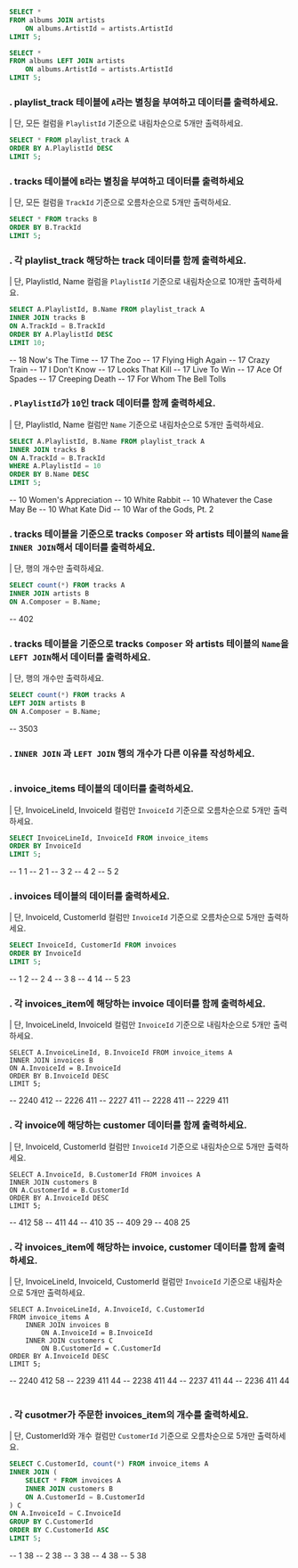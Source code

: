 ```sql
SELECT * 
FROM albums JOIN artists 
    ON albums.ArtistId = artists.ArtistId
LIMIT 5;

SELECT * 
FROM albums LEFT JOIN artists 
    ON albums.ArtistId = artists.ArtistId
LIMIT 5;
```

### . playlist_track 테이블에 `A`라는 별칭을 부여하고 데이터를 출력하세요.
| 단, 모든 컬럼을 `PlaylistId` 기준으로 내림차순으로 5개만 출력하세요.

```sql
SELECT * FROM playlist_track A
ORDER BY A.PlaylistId DESC
LIMIT 5;
```

### . tracks 테이블에 `B`라는 별칭을 부여하고 데이터를 출력하세요
| 단, 모든 컬럼을 `TrackId` 기준으로 오름차순으로 5개만 출력하세요.
```sql
SELECT * FROM tracks B
ORDER BY B.TrackId
LIMIT 5;
```

### . 각 playlist_track 해당하는 track 데이터를 함께 출력하세요.
| 단, PlaylistId, Name 컬럼을 `PlaylistId` 기준으로 내림차순으로 10개만 출력하세요. 
```sql
SELECT A.PlaylistId, B.Name FROM playlist_track A
INNER JOIN tracks B
ON A.TrackId = B.TrackId
ORDER BY A.PlaylistId DESC
LIMIT 10;
```
-- 18	Now's The Time
-- 17	The Zoo
-- 17	Flying High Again
-- 17	Crazy Train
-- 17	I Don't Know
-- 17	Looks That Kill
-- 17	Live To Win
-- 17	Ace Of Spades
-- 17	Creeping Death
-- 17	For Whom The Bell Tolls
​
### . `PlaylistId`가 `10`인 track 데이터를 함께 출력하세요. 
| 단, PlaylistId, Name 컬럼만 `Name` 기준으로 내림차순으로 5개만 출력하세요.
```sql
SELECT A.PlaylistId, B.Name FROM playlist_track A
INNER JOIN tracks B
ON A.TrackId = B.TrackId
WHERE A.PlaylistId = 10
ORDER BY B.Name DESC
LIMIT 5;
```
-- 10	Women's Appreciation
-- 10	White Rabbit
-- 10	Whatever the Case May Be
-- 10	What Kate Did
-- 10	War of the Gods, Pt. 2
​
### . tracks 테이블을 기준으로 tracks `Composer` 와 artists 테이블의 `Name`을 `INNER JOIN`해서 데이터를 출력하세요.
| 단, 행의 개수만 출력하세요.
```sql
SELECT count(*) FROM tracks A
INNER JOIN artists B
ON A.Composer = B.Name;
```
-- 402
​
### . tracks 테이블을 기준으로 tracks `Composer` 와 artists 테이블의 `Name`을 `LEFT JOIN`해서 데이터를 출력하세요.
| 단, 행의 개수만 출력하세요.
```sql
SELECT count(*) FROM tracks A
LEFT JOIN artists B
ON A.Composer = B.Name;
```
-- 3503
​
### . `INNER JOIN` 과 `LEFT JOIN` 행의 개수가 다른 이유를 작성하세요.
```plain
```

### . invoice_items 테이블의 데이터를 출력하세요.
| 단, InvoiceLineId, InvoiceId 컬럼만 `InvoiceId` 기준으로 오름차순으로 5개만 출력하세요.
```sql
SELECT InvoiceLineId, InvoiceId FROM invoice_items
ORDER BY InvoiceId 
LIMIT 5;
```
-- 1	1
-- 2	1
-- 3	2
-- 4	2
-- 5	2
​
### . invoices 테이블의 데이터를 출력하세요.
| 단, InvoiceId, CustomerId 컬럼만 `InvoiceId` 기준으로 오름차순으로 5개만 출력하세요.
```sql
SELECT InvoiceId, CustomerId FROM invoices
ORDER BY InvoiceId 
LIMIT 5;
```
-- 1	2
-- 2	4
-- 3	8
-- 4	14
-- 5	23
​
### . 각 invoices_item에 해당하는 invoice 데이터를 함께 출력하세요.
| 단, InvoiceLineId, InvoiceId 컬럼만 `InvoiceId` 기준으로 내림차순으로 5개만 출력하세요.
```
SELECT A.InvoiceLineId, B.InvoiceId FROM invoice_items A
INNER JOIN invoices B
ON A.InvoiceId = B.InvoiceId
ORDER BY B.InvoiceId DESC
LIMIT 5;
```
-- 2240	412
-- 2226	411
-- 2227	411
-- 2228	411
-- 2229	411
​
​
### . 각 invoice에 해당하는 customer 데이터를 함께 출력하세요.
| 단, InvoiceId, CustomerId 컬럼만 `InvoiceId` 기준으로 내림차순으로 5개만 출력하세요.
```
SELECT A.InvoiceId, B.CustomerId FROM invoices A
INNER JOIN customers B
ON A.CustomerId = B.CustomerId
ORDER BY A.InvoiceId DESC
LIMIT 5;
```
-- 412	58
-- 411	44
-- 410	35
-- 409	29
-- 408	25
​
### . 각 invoices_item에 해당하는 invoice, customer 데이터를 함께 출력하세요.
| 단, InvoiceLineId, InvoiceId, CustomerId 컬럼만  `InvoiceId` 기준으로 내림차순으로 5개만 출력하세요.
```
SELECT A.InvoiceLineId, A.InvoiceId, C.CustomerId 
FROM invoice_items A
    INNER JOIN invoices B
        ON A.InvoiceId = B.InvoiceId
    INNER JOIN customers C
        ON B.CustomerId = C.CustomerId
ORDER BY A.InvoiceId DESC
LIMIT 5;
```
-- 2240	412	58
-- 2239	411	44
-- 2238	411	44
-- 2237	411	44
-- 2236	411	44
​
### . 각 cusotmer가 주문한 invoices_item의 개수를 출력하세요.
| 단, CustomerId와 개수 컬럼만 `CustomerId` 기준으로 오름차순으로 5개만 출력하세요.
```sql
SELECT C.CustomerId, count(*) FROM invoice_items A
INNER JOIN (
    SELECT * FROM invoices A
    INNER JOIN customers B
    ON A.CustomerId = B.CustomerId
) C
ON A.InvoiceId = C.InvoiceId
GROUP BY C.CustomerId
ORDER BY C.CustomerId ASC
LIMIT 5;
```
-- 1	38
-- 2	38
-- 3	38
-- 4	38
-- 5	38